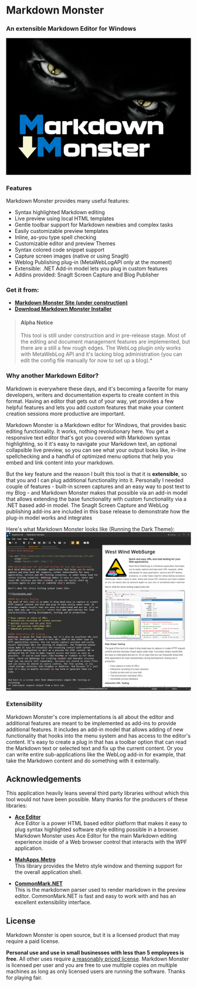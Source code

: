 # Markdown Monster
### An extensible Markdown Editor for Windows

![](Art/MarkdownMonster.png)

### Features
Markdown Monster provides many useful features:

* Syntax highlighted Markdown editing
* Live preview using local HTML templates
* Gentle toolbar support for Markdown newbies and complex tasks
* Easily customizable preview templates
* Inline, as-you type spell checking
* Customizable editor and preview Themes
* Syntax colored code snippet support
* Capture screen images (native or using SnagIt)
* Weblog Publishing plug-in (MetaWebLogAPI only at the moment)
* Extensible: .NET Add-in model lets you plug in custom features
* Addins provided: SnagIt Screen Capture and Blog Publisher


### Get it from:
* **[Markdown Monster Site (under construction)](http://markdownmonster.west-wind.com)**
* **[Download Markdown Monster Installer](http://markdownmonster.west-wind.com/download.aspx)**

> #### Alpha Notice
> This tool is still under construction and in pre-release stage. Most of the editing and document management features are implemented, but there are a still a few rough edges. The WebLog plugin only works with MetaWebLog API and it's lacking blog administration (you can edit the config file manually for now to set up a blog).*

### Why another Markdown Editor?
Markdown is everywhere these days, and it's becoming a favorite for many developers, writers and documentation experts to create content in this format. Having an editor that gets out of your way, yet provides a few helpful features and lets you add custom features that make your content creation sessions more productive are important.

Markdown Monster is a Markdown editor for Windows, that provides basic editing functionality. It works, nothing revolutionary here. You get a responsive text editor that's got you covered with Markdown syntax highlighting, so it it's easy to navigate your Markdown text, an optional collapsible live preview, so you can see what your output looks like, in-line spellchecking and a handful of optimized menu options that help you embed and link content into your markdown. 

But the key feature and the reason I built this tool is that it is **extensible**, so that you and I can plug additional functionality into it. Personally I needed couple of features - built-in screen captures and an easy way to post text to my Blog - and Markdown Monster makes that possible via an add-in model that allows extending the base functionality with custom functionality via a .NET based add-in model. The SnagIt Screen Capture and WebLog publishing add-ins are included in this base release to demonstrate how the plug-in model works and integrates


Here's what Markdown Monster looks like (Running the Dark Theme):
![Markdown Monster Screen Shot](ScreenShot.png)

### Extensibility
Markdown Monster's core implementations is all about the editor and additional features are meant to be implemented as add-ins to provide additional features. It includes an add-in model that allows adding of new functionality that hooks into the menu system and has access to the editor's content. It's easy to create a plug  in that has a toolbar option that can read the Markdown text or selected text and fix up the current content. Or you can write entire sub-applications like the WebLog add-in for example, that take the Markdown content and do something with it externally.





## Acknowledgements
This application heavily leans several third party libraries without which this tool would not have been possible. Many thanks for the producers of these libraries:

* **[Ace Editor](https://ace.c9.io)**  
Ace Editor is a power HTML based editor platform that makes it easy to plug syntax highlighted software style editing possible in a browser. Markdown Monster uses Ace Editor for the main Markdown editing experience inside of a Web browser control that interacts with the WPF application.

* **[MahApps.Metro](http://mahapps.com/)**  
This library provides the Metro style window and theming support for the overall application shell.

* **[CommonMark.NET](https://github.com/Knagis/CommonMark.NET)**  
This is the markdonwn parser used to render markdown in the preview editor. CommonMark.NET is fast and easy to work with and has an excellent extensibility interface.

## License
Markdown Monster is open source, but it is a licensed product that may require a paid license.

**Personal use and use in small businesses with less than 5 employees is free**. All other uses require [a reasonably priced license](http://store.west-wind.com/product/MARKDOWN_MONSTER). Markdown Monster is licensed per user and you are free to use multiple copies on multiple machines as long as only licensed users are running the software. Thanks for playing fair.